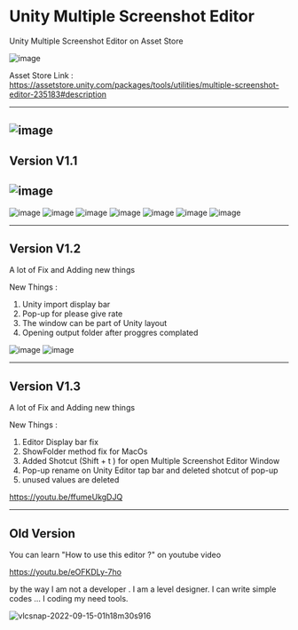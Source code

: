 # Unity Multiple Screenshot Editor



Unity Multiple Screenshot Editor on Asset Store

![image](https://user-images.githubusercontent.com/41707639/212502813-1247b657-5407-4b26-9226-a0ac41861690.png)

Asset Store Link : https://assetstore.unity.com/packages/tools/utilities/multiple-screenshot-editor-235183#description

------------------------------
![image](https://user-images.githubusercontent.com/41707639/208209375-e7bd3418-dfa1-4951-8244-9c10cc86431c.png)
------------------------------
## Version V1.1
![image](https://user-images.githubusercontent.com/41707639/207991024-044c5200-402a-4a29-b806-556ab403f12e.png)
------------------------------
![image](https://user-images.githubusercontent.com/41707639/208209386-459949ff-db70-4585-b4a9-0136368172be.png)
![image](https://user-images.githubusercontent.com/41707639/212502903-9a167fa5-84cc-4c3a-8952-baf7a6d816b9.png)
![image](https://user-images.githubusercontent.com/41707639/212502932-5f93fdb4-d5e6-4a8f-a04e-7fc4f376d8ee.png)
![image](https://user-images.githubusercontent.com/41707639/212502947-a2ae4f1a-a0fa-4c38-9a4c-b9f6a5cb482d.png)
![image](https://user-images.githubusercontent.com/41707639/212502950-57be18d3-73c3-490d-9c03-32bc58072904.png)
![image](https://user-images.githubusercontent.com/41707639/212502954-c75d5e34-31b4-4ce3-bdc4-0e853130bf17.png)
![image](https://user-images.githubusercontent.com/41707639/212502962-e2d01c7e-6aa2-4b0b-8e61-498fc49c4ed8.png)


--------------
## Version V1.2

A lot of Fix and Adding new things

New Things :

  1) Unity import display bar
  2) Pop-up for please give rate
  3) The window can be part of Unity layout
  4) Opening output folder after proggres complated


![image](https://user-images.githubusercontent.com/41707639/212503093-2978a128-419f-4cbc-8031-33d69d08d295.png)
![image](https://user-images.githubusercontent.com/41707639/212503045-e7379bd1-edd8-4ca3-9914-55361992de4e.png)


--------------
## Version V1.3

A lot of Fix and Adding new things

New Things :

  1) Editor Display bar fix 
  2) ShowFolder method fix for MacOs 
  3) Added Shotcut (Shift + t ) for open Multiple Screenshot Editor Window
  4) Pop-up rename on Unity Editor tap bar  and deleted  shotcut of pop-up
  5) unused values are deleted

  https://youtu.be/ffumeUkgDJQ

--------------
## Old Version
You can learn "How to use this editor ?" on youtube video

https://youtu.be/eOFKDLy-7ho  


by the way I am not a developer . I am a level designer.
I can write simple codes ... I coding my need tools.

![vlcsnap-2022-09-15-01h18m30s916](https://user-images.githubusercontent.com/41707639/190272975-af8e4125-7a8f-4720-b5cc-68b13beadf3c.png)





